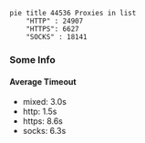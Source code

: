 
```mermaid
pie title 44536 Proxies in list
    "HTTP" : 24907
    "HTTPS": 6627
    "SOCKS" : 18141
```

### Some Info
#### Average Timeout

- mixed: 3.0s
- http: 1.5s
- https: 8.6s
- socks: 6.3s